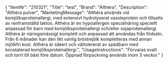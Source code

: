 {
  "ItemNr": "210321",
  "Title": "test",
  "Brand": "Althéra",
  "Description": "Althéra pulver",
  "MarketingMessage": "Althéra används vid komjölksproteinallergi, med extensivt hydrolyserat vassleprotein och tillsatts av renframställd laktos.  Althéra är en hypoallergen specialnäring speciellt anpassad för barn med komjölksproteinallergi och/eller sojaproteinallergi. Althéra är näringsmässigt komplett och anpassad att användas från födseln. Från 6 månader kan den likt vanlig bröstmjölk kompletteras med annan mjölkfri kost. Althéra är säkert och vältolererat av spädbarn med konstaterad komjölksproteinallergi.",
  "UsageInstructions": "Förvaras svalt och torrt till bäst före datum. Öppnad förpackning används inom 3 veckor."
}